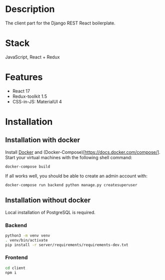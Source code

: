 # Description

The client part for the Django REST React boilerplate.

# Stack

JavaScript, React + Redux

# Features

- React 17
- Redux-toolkit 1.5
- CSS-in-JS: MaterialUI 4

# Installation

## Installation with docker

Install [Docker](https://docs.docker.com/install/) and (Docker-Compose)[https://docs.docker.com/compose/]. Start your virtual machines with the following shell command:

`docker-compose build`

If all works well, you should be able to create an admin account with:

`docker-compose run backend python manage.py createsuperuser`

## Installation without docker

Local installation of PostgreSQL is required.

### Backend

```sh
python3 -m venv venv
. venv/bin/activate
pip install -r server/requirements/requirements-dev.txt
```

### Frontend

```sh
cd client
npm i
```

